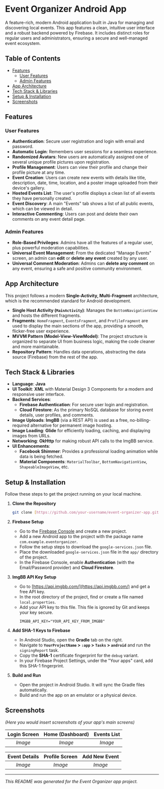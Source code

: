 # Event Organizer Android App

A feature-rich, modern Android application built in Java for managing and discovering local events. This app features a clean, intuitive user interface and a robust backend powered by Firebase. It includes distinct roles for regular users and administrators, ensuring a secure and well-managed event ecosystem.

## Table of Contents
- [Features](#features)
  - [User Features](#user-features)
  - [Admin Features](#admin-features)
- [App Architecture](#app-architecture)
- [Tech Stack & Libraries](#tech-stack--libraries)
- [Setup & Installation](#setup--installation)
- [Screenshots](#screenshots)

## Features

### User Features

* **Authentication**: Secure user registration and login with email and password.
* **Automatic Login**: Remembers user sessions for a seamless experience.
* **Randomized Avatars**: New users are automatically assigned one of several unique profile pictures upon registration.
* **Profile Management**: Users can view their profile and change their profile picture at any time.
* **Event Creation**: Users can create new events with details like title, description, date, time, location, and a poster image uploaded from their device's gallery.
* **Hosted Events List**: The user's profile displays a clean list of all events they have personally created.
* **Event Discovery**: A main "Events" tab shows a list of all public events, which can be viewed in detail.
* **Interactive Commenting**: Users can post and delete their own comments on any event detail page.

### Admin Features

* **Role-Based Privileges**: Admins have all the features of a regular user, plus powerful moderation capabilities.
* **Universal Event Management**: From the dedicated "Manage Events" screen, an admin can **edit** or **delete any event** created by any user.
* **Universal Comment Moderation**: Admins can **delete any comment** on any event, ensuring a safe and positive community environment.

## App Architecture

This project follows a modern **Single-Activity, Multi-Fragment** architecture, which is the recommended standard for Android development.

* **Single Host Activity (`MainActivity`)**: Manages the `BottomNavigationView` and hosts the different fragments.
* **Fragments**: `HomeFragment`, `EventsFragment`, and `ProfileFragment` are used to display the main sections of the app, providing a smooth, flicker-free user experience.
* **MVVM Pattern (Model-View-ViewModel)**: The project structure is organized to separate UI from business logic, making the code cleaner and more maintainable.
* **Repository Pattern**: Handles data operations, abstracting the data source (Firebase) from the rest of the app.

## Tech Stack & Libraries

* **Language**: **Java**
* **UI Toolkit**: **XML** with Material Design 3 Components for a modern and responsive user interface.
* **Backend Services**:
    * **Firebase Authentication**: For secure user login and registration.
    * **Cloud Firestore**: As the primary NoSQL database for storing event details, user profiles, and comments.
* **Image Uploads**: **ImgBB** (via a REST API) is used as a free, no-billing-required alternative for permanent image hosting.
* **Image Loading**: **Glide** for efficiently loading, caching, and displaying images from URLs.
* **Networking**: **OkHttp** for making robust API calls to the ImgBB service.
* **UI Enhancements**:
    * **Facebook Shimmer**: Provides a professional loading animation while data is being fetched.
    * **Material Components**: `MaterialToolbar`, `BottomNavigationView`, `ShapeableImageView`, etc.

## Setup & Installation

Follow these steps to get the project running on your local machine.

1.  **Clone the Repository**
    ```bash
    git clone [https://github.com/your-username/event-organizer-app.git](https://github.com/your-username/event-organizer-app.git)
    ```

2.  **Firebase Setup**
    * Go to the [Firebase Console](https://console.firebase.google.com/) and create a new project.
    * Add a new Android app to the project with the package name `com.example.eventorganizer`.
    * Follow the setup steps to download the `google-services.json` file.
    * Place the downloaded `google-services.json` file in the `app/` directory of the project.
    * In the Firebase Console, enable **Authentication** (with the Email/Password provider) and **Cloud Firestore**.

3.  **ImgBB API Key Setup**
    * Go to [https://api.imgbb.com/](https://api.imgbb.com/) and get a free API key.
    * In the root directory of the project, find or create a file named `local.properties`.
    * Add your API key to this file. This file is ignored by Git and keeps your key secure.
        ```properties
        IMGBB_API_KEY="YOUR_API_KEY_FROM_IMGBB"
        ```

4.  **Add SHA-1 Keys to Firebase**
    * In Android Studio, open the **Gradle** tab on the right.
    * Navigate to **`YourProjectName` > `:app` > `Tasks` > `android`** and run the `signingReport` task.
    * Copy the **SHA-1** certificate fingerprint for the `debug` variant.
    * In your Firebase Project Settings, under the "Your apps" card, add this SHA-1 fingerprint.

5.  **Build and Run**
    * Open the project in Android Studio. It will sync the Gradle files automatically.
    * Build and run the app on an emulator or a physical device.

## Screenshots

*(Here you would insert screenshots of your app's main screens)*

| Login Screen | Home (Dashboard) | Events List |
| :----------: | :--------------: | :---------: |
|   *Image* |      *Image* |   *Image* |

| Event Details | Profile Screen | Add New Event |
| :-----------: | :------------: | :-----------: |
|    *Image* |     *Image* |     *Image* |

---
*This README was generated for the Event Organizer app project.*
